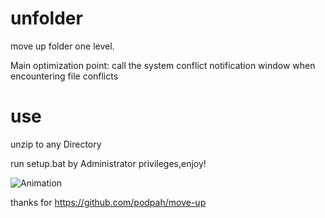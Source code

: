# unfolder
move up folder one level.

Main optimization point: call the system conflict notification window when encountering file conflicts

# use
unzip to any Directory

run setup.bat by Administrator privileges,enjoy!

![Animation](https://github.com/user-attachments/assets/d85cb6a1-c9ae-454b-b39e-099d1372a8fd)

thanks for https://github.com/podpah/move-up
